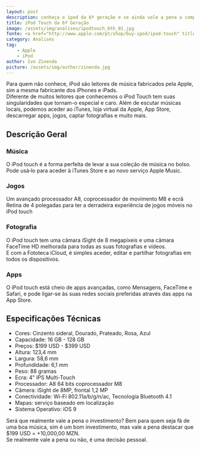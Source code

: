 ```yaml
---
layout: post
description: conheça o ipod da 6ª geração e se ainda vale a pena a compra de um ipod
title: iPod Touch da 6ª Geração
image: /assets/img/analises/ipodtouch_6th_01.jpg
fonte: <a href="http://www.apple.com/pt/shop/buy-ipod/ipod-touch" title="iPod Touch 6">iPod Touch 6ª geração</a>
category: Analises
tag:
    - Apple
    - iPod
author: Ivo Zinenda
picture: /assets/img/author/zinenda.jpg
---
```


Para quem não conhece, iPod são leitores de música fabricados pela Apple, sim a mesma fabricante dos iPhones e iPads. <br>
Diferente de muitos leitores que conhecemos o iPod Touch tem suas singularidades que tornam-o especial e caro.
Além de escutar músicas locais, podemos aceder ao iTunes, loja virtual da Apple, App Store, descarregar apps, jogos, captar fotografias e muito mais.

## Descrição Geral

### Música
O iPod touch é a forma perfeita de levar a sua coleção de música no bolso. <br>
Pode usá‑lo para aceder à iTunes Store e ao novo serviço Apple Music.

### Jogos
Um avançado processador A8, coprocessador de movimento M8 e ecrã Retina de 4 polegadas para ter a derradeira experiência de jogos móveis no iPod touch

### Fotografia
O iPod touch tem uma câmara iSight de 8 megapíxeis e uma câmara FaceTime HD melhorada para todas as suas fotografias e vídeos. <br>
E com a Fototeca iCloud, é simples aceder, editar e partilhar fotografias em todos os dispositivos.

### Apps
O iPod touch está cheio de apps avançadas, como Mensagens, FaceTime e Safari, e pode ligar-se às suas redes sociais preferidas através das apps na App Store.

## Especificações Técnicas

- Cores: Cinzento sideral, Dourado, Prateado, Rosa, Azul
- Capacidade: 16 GB - 128 GB
- Preços: $199 USD - $399 USD
- Altura: 123,4 mm
- Largura: 58,6 mm
- Profundidade: 6,1 mm
- Peso: 88 gramas
- Ecra: 4" IPS Multi-Touch
- Processador: A8 64 bits coprocessador M8
- Câmera: iSight de 8MP, frontal 1,2 MP
- Conectividade: Wi-Fi 802.11a/b/g/n/ac, Tecnologia Bluetooth 4.1
- Mapas: serviço baseado em localização
- Sistema Operativo: iOS 9

Será que realmente vale a pena o investimento? Bem para quem seja fã de uma boa música, sim é um bom investimento, mas vale a pena destacar que $199 USD = +10,000,00 MZN.
<br> Se realmente vale a pena ou não, é uma decisão pessoal.